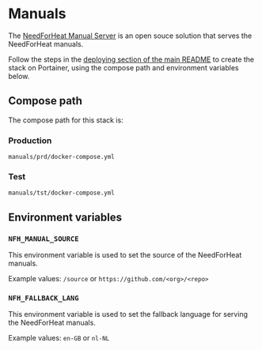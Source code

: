 # Manuals

The [NeedForHeat Manual Server](https://github.com/energietransitie/needforheat-manual-server) is an open souce solution that serves the NeedForHeat manuals.

Follow the steps in the [deploying section of the main README](../README.md#deploying) to create the stack on Portainer, using the compose path and environment variables below.

## Compose path

The compose path for this stack is:

### Production
```
manuals/prd/docker-compose.yml
```

### Test
```
manuals/tst/docker-compose.yml
```

## Environment variables

### `NFH_MANUAL_SOURCE`

This environment variable is used to set the source of the NeedForHeat manuals.

Example values: `/source` or `https://github.com/<org>/<repo>`

### `NFH_FALLBACK_LANG`

This environment variable is used to set the fallback language for serving the NeedForHeat manuals.

Example values: `en-GB` or `nl-NL`
